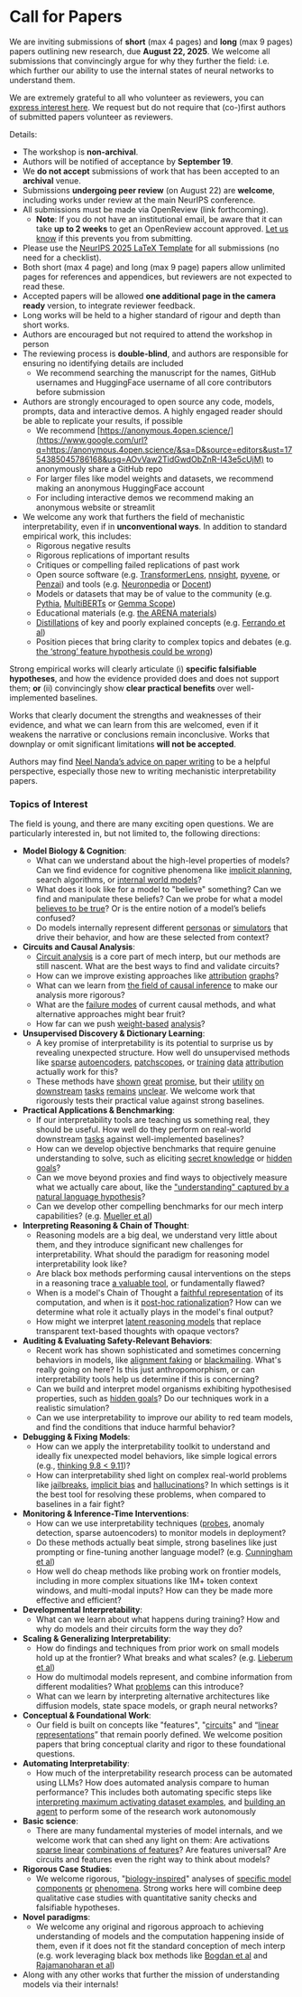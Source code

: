 # Call for Papers
We are inviting submissions of **short** (max 4 pages) and **long** (max 9 pages) papers outlining new research, due **August 22, 2025**. We welcome all submissions that convincingly argue for why they further the field: i.e. which further our ability to use the internal states of neural networks to understand them. 

We are extremely grateful to all who volunteer as reviewers, you can [express interest here](https://www.google.com/url?q=https://docs.google.com/forms/d/e/1FAIpQLSdiw1SJllzoTz_nqzDTzTOGb9DV3W_truQyh-WvYj_QGIi7Mg/viewform?usp%3Ddialog&sa=D&source=editors&ust=1754385045783750&usg=AOvVaw2pFOTKW2cLXPyBwHXXQcGy). We request but do not require that (co-)first authors of submitted papers volunteer as reviewers. 

Details: 
* The workshop is **non-archival**.
* Authors will be notified of acceptance by **September 19**.
* We **do not accept** submissions of work that has been accepted to an **archival** venue.
* Submissions **undergoing peer review** (on August 22) are **welcome**, including works under review at the main NeurIPS conference.
* All submissions must be made via OpenReview (link forthcoming).
  * **Note**: If you do not have an institutional email, be aware that it can take **up to 2 weeks** to get an OpenReview account approved. [Let us know](mailto:neurips2025@mechinterpworkshop.com) if this prevents you from submitting.
* Please use the [NeurIPS 2025 LaTeX Template](https://www.google.com/url?q=https://media.neurips.cc/Conferences/NeurIPS2025/Styles.zip&sa=D&source=editors&ust=1754385045785071&usg=AOvVaw2pJB77-NyzLCeAPSQwuxxf) for all submissions (no need for a checklist).
* Both short (max 4 page) and long (max 9 page) papers allow unlimited pages for references and appendices, but reviewers are not expected to read these.
* Accepted papers will be allowed **one additional page in the camera ready** version, to integrate reviewer feedback.
* Long works will be held to a higher standard of rigour and depth than short works.
* Authors are encouraged but not required to attend the workshop in person
* The reviewing process is **double-blind**, and authors are responsible for ensuring no identifying details are included
  * We recommend searching the manuscript for the names, GitHub usernames and HuggingFace username of all core contributors before submission
* Authors are strongly encouraged to open source any code, models, prompts, data and interactive demos. A highly engaged reader should be able to replicate your results, if possible
  * We recommend [https://anonymous.4open.science/](https://www.google.com/url?q=https://anonymous.4open.science/&sa=D&source=editors&ust=1754385045786168&usg=AOvVaw2TidGwdObZnR-I43e5cUjM) to anonymously share a GitHub repo
  * For larger files like model weights and datasets, we recommend making an anonymous HuggingFace account
  * For including interactive demos we recommend making an anonymous website or streamlit
* We welcome any work that furthers the field of mechanistic interpretability, even if in **unconventional ways**. In addition to standard empirical work, this includes:
  * Rigorous negative results
  * Rigorous replications of important results
  * Critiques or compelling failed replications of past work
  * Open source software (e.g. [TransformerLens](https://www.google.com/url?q=https://github.com/neelnanda-io/TransformerLens&sa=D&source=editors&ust=1754385045786906&usg=AOvVaw3m6XYAXZ_N2akXY3Ql4OmN), [nnsight](https://www.google.com/url?q=https://github.com/ndif-team/nnsight&sa=D&source=editors&ust=1754385045786979&usg=AOvVaw23n6Iks1X0K4syH5i9zQHK), [pyvene](https://www.google.com/url?q=https://github.com/stanfordnlp/pyvene/tree/main/pyvene/models/mlp&sa=D&source=editors&ust=1754385045787054&usg=AOvVaw3cGnxJzYAeLkR-lHYM3ATe), or [Penzai](https://www.google.com/url?q=https://github.com/google-deepmind/penzai&sa=D&source=editors&ust=1754385045787140&usg=AOvVaw3jEdN6AsUENGKx004iAmnZ)) and tools (e.g. [Neuronpedia](https://www.google.com/url?q=http://neuronpedia.org&sa=D&source=editors&ust=1754385045787217&usg=AOvVaw1JBgVq4iWpSqe6KeYebeP_) or [Docent](https://www.google.com/url?q=https://transluce.org/introducing-docent&sa=D&source=editors&ust=1754385045787286&usg=AOvVaw3w5HAtFhbQy1OSkje2uJ7X))
  * Models or datasets that may be of value to the community (e.g. [Pythia](https://www.google.com/url?q=https://arxiv.org/abs/2304.01373&sa=D&source=editors&ust=1754385045787420&usg=AOvVaw3hmIqkXvydISnBSJJmbr-e), [MultiBERTs](https://www.google.com/url?q=https://arxiv.org/abs/2106.16163&sa=D&source=editors&ust=1754385045787491&usg=AOvVaw0Faw6GFWW8RvQtvDuZN4UY) or [Gemma Scope](https://www.google.com/url?q=https://arxiv.org/abs/2408.05147&sa=D&source=editors&ust=1754385045787550&usg=AOvVaw3xuz6qVZJpQNPTEHpLo4N2))
  * Educational materials (e.g. [the ARENA materials](https://www.google.com/url?q=https://arena3-chapter1-transformer-interp.streamlit.app/&sa=D&source=editors&ust=1754385045787683&usg=AOvVaw0hOZ3EKb1m9BNjr0lnBcsF))
  * [Distillations](https://www.google.com/url?q=https://distill.pub/2017/research-debt/&sa=D&source=editors&ust=1754385045787767&usg=AOvVaw3Ureu9tpFY78Ub7EhfVwyD) of key and poorly explained concepts (e.g. [Ferrando et al](https://www.google.com/url?q=https://arxiv.org/abs/2405.00208&sa=D&source=editors&ust=1754385045787884&usg=AOvVaw2pqREyHcTCKJQPAbULt6Kt))
  * Position pieces that bring clarity to complex topics and debates (e.g. [the ‘strong’ feature hypothesis could be wrong](https://www.google.com/url?q=https://www.alignmentforum.org/posts/tojtPCCRpKLSHBdpn/the-strong-feature-hypothesis-could-be-wrong&sa=D&source=editors&ust=1754385045788096&usg=AOvVaw2sDJz1mI4jK393M1IxKigR))

Strong empirical works will clearly articulate (i) **specific falsifiable hypotheses**, and how the evidence provided does and does not support them; **or** (ii) convincingly show **clear practical benefits** over well-implemented baselines. 

Works that clearly document the strengths and weaknesses of their evidence, and what we can learn from this are welcomed, even if it weakens the narrative or conclusions remain inconclusive. Works that downplay or omit significant limitations **will not be accepted**. 

Authors may find [Neel Nanda’s advice on paper writing](https://www.google.com/url?q=https://www.alignmentforum.org/posts/eJGptPbbFPZGLpjsp/highly-opinionated-advice-on-how-to-write-ml-papers&sa=D&source=editors&ust=1754385045788912&usg=AOvVaw01rBhkiJQQV9G00Vljsud9) to be a helpful perspective, especially those new to writing mechanistic interpretability papers. 
### Topics of Interest
The field is young, and there are many exciting open questions. We are particularly interested in, but not limited to, the following directions: 
* **Model Biology & Cognition**:
  * What can we understand about the high-level properties of models? Can we find evidence for cognitive phenomena like [implicit planning](https://www.google.com/url?q=https://transformer-circuits.pub/2025/attribution-graphs/biology.html%23dives-poems&sa=D&source=editors&ust=1754385045789484&usg=AOvVaw3nRGCrEFeaqFDt7Acx9QdK), search algorithms, or [internal world models](https://www.google.com/url?q=https://arxiv.org/abs/2210.13382&sa=D&source=editors&ust=1754385045789580&usg=AOvVaw1z1fU1lddFrvDk-c-Jvc28)?
  * What does it look like for a model to "believe" something? Can we find and manipulate these beliefs? Can we probe for what a model [believes to be true](https://www.google.com/url?q=https://arxiv.org/abs/2310.06824&sa=D&source=editors&ust=1754385045789782&usg=AOvVaw2j4hT_vrKuGJrnufrWI-w7)? Or is the entire notion of a model’s beliefs confused?
  * Do models internally represent different [personas](https://www.google.com/url?q=https://arxiv.org/abs/2406.12094&sa=D&source=editors&ust=1754385045789953&usg=AOvVaw1CcjQ5g4hR3jbMKzA57BoW) or [simulators](https://www.google.com/url?q=https://www.nature.com/articles/s41586-023-06647-8&sa=D&source=editors&ust=1754385045790023&usg=AOvVaw3_bvh_H0anoq8F7hKYYtEF) that drive their behavior, and how are these selected from context?
* **Circuits and Causal Analysis**:
  * [Circuit analysis](https://www.google.com/url?q=https://distill.pub/2020/circuits/zoom-in/&sa=D&source=editors&ust=1754385045790242&usg=AOvVaw0frOhWrAeVIutGfc0VT7MT) is a core part of mech interp, but our methods are still nascent. What are the best ways to find and validate circuits?
  * How can we improve existing approaches like [attribution](https://www.google.com/url?q=https://arxiv.org/abs/2406.11944&sa=D&source=editors&ust=1754385045790468&usg=AOvVaw3WEVAU-tVLaiaiMd2H9t10) [graphs](https://www.google.com/url?q=https://transformer-circuits.pub/2025/attribution-graphs/methods.html&sa=D&source=editors&ust=1754385045790544&usg=AOvVaw1M_gr9EARNnpfcOxWR01E3)?
  * What can we learn from [the field of causal inference](https://www.google.com/url?q=https://arxiv.org/abs/2407.04690&sa=D&source=editors&ust=1754385045790668&usg=AOvVaw3IC7NvwkMao1E7pE47I53l) to make our analysis more rigorous?
  * What are the [failure modes](https://www.google.com/url?q=https://arxiv.org/abs/2307.15771&sa=D&source=editors&ust=1754385045790798&usg=AOvVaw3c1A8nBH5JWUbsxs4lMDak) of current causal methods, and what alternative approaches might bear fruit?
  * How far can we push [weight-based](https://www.google.com/url?q=https://arxiv.org/abs/2301.05217&sa=D&source=editors&ust=1754385045790959&usg=AOvVaw2ZispaRAJnDVvKKp887eyR) [analysis](https://www.google.com/url?q=https://arxiv.org/abs/2410.08417&sa=D&source=editors&ust=1754385045791015&usg=AOvVaw19BhP_W4Xj5Gdx90usitWc)?
* **Unsupervised Discovery & Dictionary Learning**:
  * A key promise of interpretability is its potential to surprise us by revealing unexpected structure. How well do unsupervised methods like [sparse](https://www.google.com/url?q=https://arxiv.org/abs/2103.15949&sa=D&source=editors&ust=1754385045791297&usg=AOvVaw3919nmwesQQK0Plzs26UF5) [autoencoders](https://www.google.com/url?q=https://transformer-circuits.pub/2023/monosemantic-features&sa=D&source=editors&ust=1754385045791371&usg=AOvVaw3hz_I-mMGaazfPswg0JaDq), [patch](https://www.google.com/url?q=https://arxiv.org/abs/2401.06102&sa=D&source=editors&ust=1754385045791424&usg=AOvVaw1S9lef0gXPiNFsTMpepDrh)[scopes](https://www.google.com/url?q=https://arxiv.org/abs/2403.10949v2&sa=D&source=editors&ust=1754385045791469&usg=AOvVaw2w6gqzfz83fbnxp1iqcrsU), or [training](https://www.google.com/url?q=https://proceedings.mlr.press/v70/koh17a?ref%3Dhttps://githubhelp.com&sa=D&source=editors&ust=1754385045791549&usg=AOvVaw0qxrWlxaQ-WUAbRwbjHAxY) [data](https://www.google.com/url?q=https://arxiv.org/abs/2308.03296&sa=D&source=editors&ust=1754385045791605&usg=AOvVaw2NS6EyWv4iBmkJVZeKuEr2) [attribution](https://www.google.com/url?q=https://arxiv.org/abs/2205.11482&sa=D&source=editors&ust=1754385045791660&usg=AOvVaw2kjMojmzGipkLR2LrKiUw7) actually work for this?
  * These methods have [shown](https://www.google.com/url?q=https://transformer-circuits.pub/2024/scaling-monosemanticity/index.html&sa=D&source=editors&ust=1754385045791798&usg=AOvVaw1QdNgFX3Lx0N7gyZcHQCN9) [great](https://www.google.com/url?q=https://transformer-circuits.pub/2025/attribution-graphs/biology.html&sa=D&source=editors&ust=1754385045791878&usg=AOvVaw2KXExuV-JfzhTvucKuPH7M) [promise](https://www.google.com/url?q=https://arxiv.org/abs/2503.10965&sa=D&source=editors&ust=1754385045791932&usg=AOvVaw0Jq15hSibHZ_-ncfZ_g8Zx), but their [utility](https://www.google.com/url?q=https://arxiv.org/abs/2502.16681&sa=D&source=editors&ust=1754385045791994&usg=AOvVaw2PvYDbChXcBLCgHE2gvj2l) [on](https://www.google.com/url?q=https://www.tilderesearch.com/blog/sieve&sa=D&source=editors&ust=1754385045792048&usg=AOvVaw1_PD1Ikj05Kg3c1L0CUyRW) [downstream](https://www.google.com/url?q=https://arxiv.org/abs/2501.17148&sa=D&source=editors&ust=1754385045792111&usg=AOvVaw0SbGjQPfmXvDgVyMIsqSOb) [tasks](https://www.google.com/url?q=https://transformer-circuits.pub/2024/features-as-classifiers/index.html&sa=D&source=editors&ust=1754385045792186&usg=AOvVaw0wWcKDJHV2yTvuYYNPiPUR) [remains](https://www.google.com/url?q=https://arxiv.org/abs/2502.04382&sa=D&source=editors&ust=1754385045792239&usg=AOvVaw2uJyPM43wG35mRQBNUF5ZM) [unclear](https://www.google.com/url?q=https://www.alignmentforum.org/posts/4uXCAJNuPKtKBsi28/negative-results-for-saes-on-downstream-tasks&sa=D&source=editors&ust=1754385045792334&usg=AOvVaw1PpTDPradi-VfMYL7w7KJc). We welcome work that rigorously tests their practical value against strong baselines.
* **Practical Applications & Benchmarking**:
  * If our interpretability tools are teaching us something real, they should be useful. How well do they perform on real-world downstream [tasks](https://www.google.com/url?q=https://www.lesswrong.com/posts/wGRnzCFcowRCrpX4Y/downstream-applications-as-validation-of-interpretability&sa=D&source=editors&ust=1754385045792738&usg=AOvVaw3bWKVt3dpzuQAtXuyOvcoQ) against well-implemented baselines?
  * How can we develop objective benchmarks that require genuine understanding to solve, such as eliciting [secret knowledge](https://www.google.com/url?q=https://arxiv.org/abs/2505.14352&sa=D&source=editors&ust=1754385045792954&usg=AOvVaw2XuP5oHwF-rkKdy8xrBK91) or [hidden goals](https://www.google.com/url?q=https://arxiv.org/abs/2503.10965&sa=D&source=editors&ust=1754385045793019&usg=AOvVaw3abfhLLA2125iTKdLG7Us3)?
  * Can we move beyond proxies and find ways to objectively measure what we actually care about, like the ["understanding" captured by a natural language hypothesis](https://www.google.com/url?q=https://arxiv.org/abs/2502.04382&sa=D&source=editors&ust=1754385045793242&usg=AOvVaw1CHQIMlymQm5kMX6KBOrjS)?
  * Can we develop other compelling benchmarks for our mech interp capabilities? (e.g. [Mueller et al](https://www.google.com/url?q=https://arxiv.org/abs/2504.13151&sa=D&source=editors&ust=1754385045793396&usg=AOvVaw3YJNpe1T2dGmU_p02GVq_g))
* **Interpreting Reasoning & Chain of Thought**:
  * Reasoning models are a big deal, we understand very little about them, and they introduce significant new challenges for interpretability. What should the paradigm for reasoning model interpretability look like?
  * Are black box methods performing causal interventions on the steps in a reasoning trace [a valuable tool](https://www.google.com/url?q=https://arxiv.org/abs/2506.19143&sa=D&source=editors&ust=1754385045793823&usg=AOvVaw3yPLj-Qd7E0CrHM8nNh5_7), or fundamentally flawed?
  * When is a model's Chain of Thought a [faithful representation](https://www.google.com/url?q=https://arxiv.org/abs/2305.04388&sa=D&source=editors&ust=1754385045793968&usg=AOvVaw2d6jHNMRi0779ies_ziMZG) of its computation, and when is it [post-hoc rationalization](https://www.google.com/url?q=https://arxiv.org/abs/2503.08679&sa=D&source=editors&ust=1754385045794066&usg=AOvVaw1z0ZRKssf2uyUMQDi2sp4Q)? How can we determine what role it actually plays in the model's final output?
  * How might we interpret [latent reasoning models](https://www.google.com/url?q=https://arxiv.org/abs/2412.06769&sa=D&source=editors&ust=1754385045794243&usg=AOvVaw0PSW2iu2zBCk8GRQu0YwY2) that replace transparent text-based thoughts with opaque vectors?
* **Auditing & Evaluating Safety-Relevant Behaviors**:
  * Recent work has shown sophisticated and sometimes concerning behaviors in models, like [alignment faking](https://www.google.com/url?q=https://arxiv.org/abs/2412.14093&sa=D&source=editors&ust=1754385045794538&usg=AOvVaw1oBVg-UdjIR1RYcy_HB1gA) or [blackmailing](https://www.google.com/url?q=https://www.anthropic.com/research/agentic-misalignment&sa=D&source=editors&ust=1754385045794639&usg=AOvVaw1Hlj4E83P-l5noBNM8llzO). What's really going on here? Is this just anthropomorphism, or can interpretability tools help us determine if this is concerning?
  * Can we build and interpret model organisms exhibiting hypothesised properties, such as [hidden goals](https://www.google.com/url?q=https://arxiv.org/abs/2503.10965&sa=D&source=editors&ust=1754385045794965&usg=AOvVaw3yaxms8yw9zqWP8S7v9fBH)? Do our techniques work in a realistic simulation?
  * Can we use interpretability to improve our ability to red team models, and find the conditions that induce harmful behavior?
* **Debugging & Fixing Models**:
  * How can we apply the interpretability toolkit to understand and ideally fix unexpected model behaviors, like simple logical errors (e.g., [thinking 9.8 < 9.11](https://www.google.com/url?q=https://transluce.org/observability-interface&sa=D&source=editors&ust=1754385045795419&usg=AOvVaw3GzP58hMDslDKLouSpawVY))?
  * How can interpretability shed light on complex real-world problems like [jailbreaks](https://www.google.com/url?q=https://transformer-circuits.pub/2025/attribution-graphs/biology.html%23dives-jailbreak&sa=D&source=editors&ust=1754385045795595&usg=AOvVaw2ORG1BMqcSAbb__6EVLu_i), [implicit bias](https://www.google.com/url?q=https://arxiv.org/abs/2506.10922&sa=D&source=editors&ust=1754385045795660&usg=AOvVaw0lBL-nIitaXVS343z31atq) and [hallucinations](https://www.google.com/url?q=https://arxiv.org/abs/2411.14257&sa=D&source=editors&ust=1754385045795727&usg=AOvVaw1H38gsxNmJ-ZWHeqMcwja1)? In which settings is it the best tool for resolving these problems, when compared to baselines in a fair fight?
* **Monitoring & Inference-Time Interventions**:
  * How can we use interpretability techniques ([probes](https://www.google.com/url?q=https://arxiv.org/abs/2102.12452&sa=D&source=editors&ust=1754385045796049&usg=AOvVaw2TIofqkFFQmcXWkAVn0pSh), anomaly detection, sparse autoencoders) to monitor models in deployment?
  * Do these methods actually beat simple, strong baselines like just prompting or fine-tuning another language model? (e.g. [Cunningham et al](https://www.google.com/url?q=https://alignment.anthropic.com/2025/cheap-monitors/&sa=D&source=editors&ust=1754385045796321&usg=AOvVaw2ec1rMtHWMCt_kKnGDWh1t))
  * How well do cheap methods like probing work on frontier models, including in more complex situations like 1M+ token context windows, and multi-modal inputs? How can they be made more effective and efficient?
* **Developmental Interpretability**:
  * What can we learn about what happens during training? How and why do models and their circuits form the way they do?
* **Scaling & Generalizing Interpretability**:
  * How do findings and techniques from prior work on small models hold up at the frontier? What breaks and what scales? (e.g. [Lieberum et al](https://www.google.com/url?q=https://arxiv.org/abs/2307.09458&sa=D&source=editors&ust=1754385045796978&usg=AOvVaw3asOEueemT4RshUNg13rWm))
  * How do multimodal models represent, and combine information from different modalities? What [problems](https://www.google.com/url?q=https://openreview.net/pdf?id%3DVUhRdZp8ke&sa=D&source=editors&ust=1754385045797166&usg=AOvVaw0UYzLRdzsRvILiTk9fZMN0) can this introduce?
  * What can we learn by interpreting alternative architectures like diffusion models, state space models, or graph neural networks?
* **Conceptual & Foundational Work**:
  * Our field is built on concepts like "features", "[circuits](https://www.google.com/url?q=https://distill.pub/2020/circuits/zoom-in/&sa=D&source=editors&ust=1754385045797518&usg=AOvVaw2hnxrBhOEjgrV_EJSr-nER)" and “[linear representations](https://www.google.com/url?q=https://transformer-circuits.pub/2024/july-update/index.html%23linear-representations&sa=D&source=editors&ust=1754385045797630&usg=AOvVaw2VuAmPAneR20W8BTeEYwyz)” that remain poorly defined. We welcome position papers that bring conceptual clarity and rigor to these foundational questions.
* **Automating Interpretability**:
  * How much of the interpretability research process can be automated using LLMs? How does automated analysis compare to human performance? This includes both automating specific steps like [interpreting maximum activating dataset examples](https://www.google.com/url?q=https://openaipublic.blob.core.windows.net/neuron-explainer/paper/index.html&sa=D&source=editors&ust=1754385045798103&usg=AOvVaw3w2G108g9tXBOpo3Iy-zt9), and [building an agent](https://www.google.com/url?q=https://arxiv.org/abs/2404.14394&sa=D&source=editors&ust=1754385045798186&usg=AOvVaw3kMGxWH5eVkplP7CIcTysH) to perform some of the research work autonomously
* **Basic science**:
  * There are many fundamental mysteries of model internals, and we welcome work that can shed any light on them: Are activations [sparse linear](https://www.google.com/url?q=https://arxiv.org/abs/1601.03764&sa=D&source=editors&ust=1754385045798484&usg=AOvVaw10nU0EGM39y6yBI1k7LKOV) [combinations of features](https://www.google.com/url?q=https://transformer-circuits.pub/2022/toy_model/index.html&sa=D&source=editors&ust=1754385045798570&usg=AOvVaw3doiMIPeB_0d_3OPxvPSa0)? Are features universal? Are circuits and features even the right way to think about models?
* **Rigorous Case Studies**:
  * We welcome rigorous, "[biology-inspired](https://www.google.com/url?q=https://distill.pub/2020/circuits/curve-circuits/&sa=D&source=editors&ust=1754385045798842&usg=AOvVaw2fR5ASp2Huzx6FrX-clp9-)" analyses of [specific model](https://www.google.com/url?q=https://arxiv.org/abs/2310.04625&sa=D&source=editors&ust=1754385045798914&usg=AOvVaw1d087i1cxheFVceWcwW5Oc) [components](https://www.google.com/url?q=https://transformer-circuits.pub/2024/scaling-monosemanticity/index.html&sa=D&source=editors&ust=1754385045798992&usg=AOvVaw3zntqT5haJeW4RJ3pSViHI) [or](https://www.google.com/url?q=https://arxiv.org/abs/2305.01610&sa=D&source=editors&ust=1754385045799044&usg=AOvVaw0fCVzfJ9LNvgk2-yL68oCz) [phenomena](https://www.google.com/url?q=https://arxiv.org/abs/2306.09346&sa=D&source=editors&ust=1754385045799116&usg=AOvVaw2cxCZDEkPAfStAxSNkzO89). Strong works here will combine deep qualitative case studies with quantitative sanity checks and falsifiable hypotheses.
* **Novel paradigms**:
  * We welcome any original and rigorous approach to achieving understanding of models and the computation happening inside of them, even if it does not fit the standard conception of mech interp (e.g. work leveraging black box methods like [Bogdan et al](https://www.google.com/url?q=https://arxiv.org/abs/2506.19143&sa=D&source=editors&ust=1754385045799545&usg=AOvVaw246Htax_6D9rzJcSy_ZaLn) and [Rajamanoharan et al](https://www.google.com/url?q=https://www.alignmentforum.org/posts/wnzkjSmrgWZaBa2aC/self-preservation-or-instruction-ambiguity-examining-the&sa=D&source=editors&ust=1754385045799664&usg=AOvVaw1O3GvlLMv4nAiiKixh2BR6))
* Along with any other works that further the mission of understanding models via their internals!